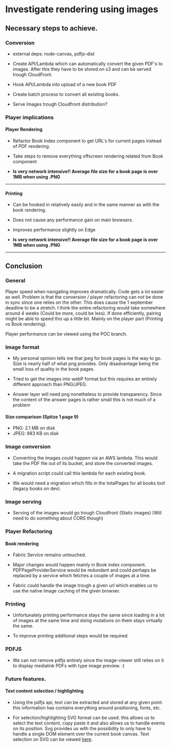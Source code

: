 # Investigate rendering using images

## Necessary steps to achieve.

### Conversion

- external deps: node-canvas, pdfjs-dist

- Create API/Lambda which can automatically convert the given PDF's to images. After this they have to be stored on s3 and can be served trough CloudFront.

- Hook API/Lambda into upload of a new book PDF

- Create batch process to convert all existing books.

- Serve Images trough Cloudfront distribution?


### Player implications

#### Player Rendering

- Refactor Book Index component to get URL's for current pages instead of PDF rendering.

- Take steps to remove everything offscreen rendering related from Book component

- **Is very network intensive!! Average file size for a book page is over 1MB when using .PNG**

***

#### Printing

- Can be hooked in relatively easily and in the same manner as with the book rendering.

- Does not cause any performance gain on main browsers.

- Improves performance slightly on Edge

- **Is very network intensive!! Average file size for a book page is over 1MB when using .PNG**

***


## Conclusion

### General

Player speed when navigating improves dramatically. Code gets a lot easier as well.
Problem is that the conversion / player refactoring can not be done in sync since one relies on the other. This does cause the 1 september deadline to be a stretch. I think the entire refactoring would take somewhere around 4 weeks (Could be more, could be less). If done efficiently, pairing might be able to speed this up a little bit. Mainly on the player part (Printing vs Book rendering).

Player performance can be viewed using the POC branch.

### Image format

- My personal opinion tells me that jpeg for book pages is the way to go. Size is nearly half of what png provides. Only disadvantage being the small loss of quality in the book pages.

- Tried to get the images into webP format but this requires an entirely different approach than PNG/JPEG.	

- Answer layer will need png nonetheless to provide transparency. Since the content of the answer pages is rather small this is not much of a problem

#### Size comparison (Spitze 1 page 9)
- PNG: 2.1 MB on disk
- JPEG: 983 KB on disk

### Image conversion

- Converting the images could happen via an AWS lambda. This would take the PDF file out of its bucket, and store the converted images.

- A migration script could call this lambda for each existing book.

- We would need a migration which fills in the totalPages for all books too! (legacy books on dev).

### Image serving

- Serving of the images would go trough Cloudfront (Static images) (Will need to do something about CORS though)

### Player Refactoring

#### Book rendering 

- Fabric Service remains untouched. 

- Major changes would happen mainly in Book index component. PDFPageProviderService would be redundant and could perhaps be replaced by a service which fetches a couple of images at a time.

- Fabric could handle the image trough a given url which enables us to use the native Image caching of the given browser.


### Printing

- Unfortunately printing performance stays the same since loading in a lot of images at the same time and doing mutations on them stays virtually the same.

- To improve printing additional steps would be required.


### PDFJS

- We can not remove pdfjs entirely since the image-viewer still relies on it to display medialink PDFs with type image preview. :(

### Future features.

#### Text content selection / highlighting

- Using the pdfjs api, text can be extracted and stored at any given point. this information has contains everything around positioning, fonts, etc.

- For selection/highlighting SVG format can be used. this allows us to select the text content, copy paste it and also allows us to handle events on its position.
Svg provides us with the possibility to only have to handle a single DOM element over the current book canvas. Text selection on SVG can be viewed [here](https://codesandbox.io/s/svg-text-select-sug1h).
